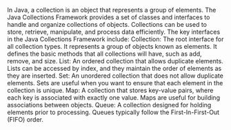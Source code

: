 In Java, a collection is an object that represents a group of elements. The Java Collections Framework provides a set of classes and interfaces to handle and organize collections of objects. Collections can be used to store, retrieve, manipulate, and process data efficiently.
The key interfaces in the Java Collections Framework include:
Collection: The root interface for all collection types. It represents a group of objects known as elements. It defines the basic methods that all collections will have, such as add, remove, and size.
List: An ordered collection that allows duplicate elements. Lists can be accessed by index, and they maintain the order of elements as they are inserted.
Set: An unordered collection that does not allow duplicate elements. Sets are useful when you want to ensure that each element in the collection is unique.
Map: A collection that stores key-value pairs, where each key is associated with exactly one value. Maps are useful for building associations between objects.
Queue: A collection designed for holding elements prior to processing. Queues typically follow the First-In-First-Out (FIFO) order.
